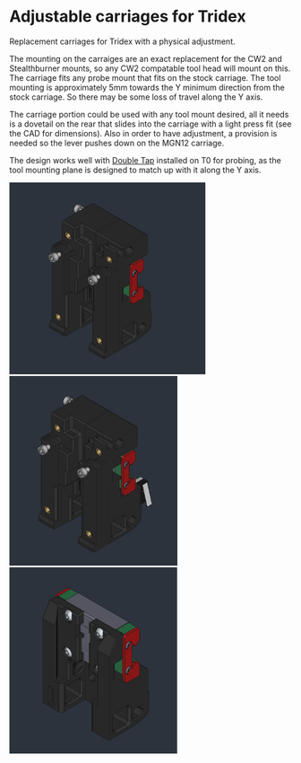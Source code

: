 # Adjustable carriages for Tridex
 Replacement carriages for Tridex with a physical adjustment.

The mounting on the carraiges are an exact replacement for the CW2 and Stealthburner mounts, so any CW2 compatable tool head will mount on this. The carriage fits any probe mount that fits on the stock carriage. The tool mounting is approximately 5mm towards the Y minimum direction from the stock carriage. So there may be some loss of travel along the Y axis.

The carriage portion could be used with any tool mount desired, all it needs is a dovetail on the rear that slides into the carriage with a light press fit (see the CAD for dimensions). Also in order to have adjustment, a provision is needed so the lever pushes down on the MGN12 carriage.

The design works well with [Double Tap](https://github.com/ShadowSteve1/Double-TAP-for-Tridex) installed on T0 for probing, as the tool mounting plane is designed to match up with it along the Y axis.

<img width=350 src="https://github.com/joseph-greiner/tridex_mods/blob/main/adjustable_carriage/images/t0_complete.png"><img width=300 src="https://github.com/joseph-greiner/tridex_mods/blob/main/adjustable_carriage/images/t1_complete.png"><img width=300 src="https://github.com/joseph-greiner/tridex_mods/blob/main/adjustable_carriage/images/t0_carriage.png">
